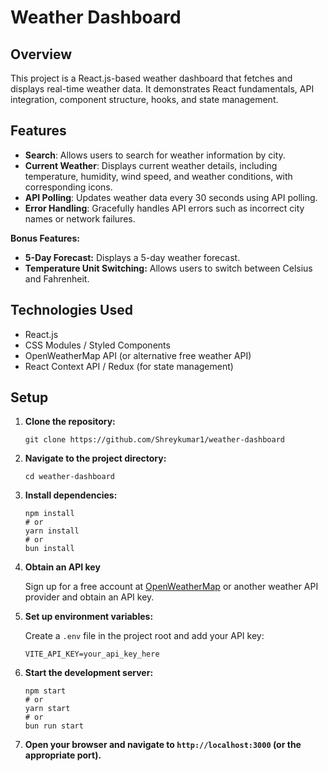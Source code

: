 # Weather Dashboard

## Overview

This project is a React.js-based weather dashboard that fetches and displays real-time weather data. It demonstrates React fundamentals, API integration, component structure, hooks, and state management.

## Features

-   **Search**: Allows users to search for weather information by city.
-   **Current Weather**: Displays current weather details, including temperature, humidity, wind speed, and weather conditions, with corresponding icons.
-   **API Polling**: Updates weather data every 30 seconds using API polling.
-   **Error Handling**: Gracefully handles API errors such as incorrect city names or network failures.

**Bonus Features:**

-   **5-Day Forecast:** Displays a 5-day weather forecast.
-   **Temperature Unit Switching:** Allows users to switch between Celsius and Fahrenheit.

## Technologies Used

-   React.js
-   CSS Modules / Styled Components
-   OpenWeatherMap API (or alternative free weather API)
-   React Context API / Redux (for state management)

## Setup

1.  **Clone the repository:**

    ```shell
    git clone https://github.com/Shreykumar1/weather-dashboard
    ```

2.  **Navigate to the project directory:**

    ```shell
    cd weather-dashboard
    ```

3.  **Install dependencies:**

    ```shell
    npm install
    # or
    yarn install
    # or
    bun install
    ```

4.  **Obtain an API key**
    
    Sign up for a free account at [OpenWeatherMap](https://openweathermap.org/api) or another weather API provider and obtain an API key.

5.  **Set up environment variables:**

    Create a `.env` file in the project root and add your API key:

    ```
    VITE_API_KEY=your_api_key_here
    ```

6.  **Start the development server:**

    ```shell
    npm start
    # or
    yarn start
    # or
    bun run start
    ```

7.  **Open your browser and navigate to `http://localhost:3000` (or the appropriate port).**
